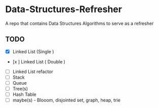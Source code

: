 # Data-Structures-Refresher
A repo that contains Data Structures Algorithms to serve as a refresher

## TODO 
- [x] Linked List (Single )
- [x ] Linked List ( Double )
- [ ] Linked List refactor
- [ ] Stack
- [ ] Queue
- [ ] Tree(s)
- [ ] Hash Table
- [ ] maybe(s)  - Blooom, disjointed set, graph, heap, trie
